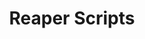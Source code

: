 ---
layout: post
type: work
title: "Reaper Scripts"
description: "Some Reaper scripts I wrote to make my life easier - maybe they'll be useful to someone else"
external_url: "https://github.com/echolevel/echolevel_ReaScripts"
output: false # Don't generate an URL stub for this - just link directly to external_url from projects index
image: 
external_image:
youtube:
    id: 
    playlist:
showmediapreview: true # Don't display image or video in item-preview, even if present
---
